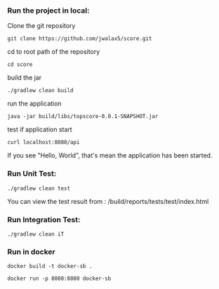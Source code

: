 ### Run the project in local:
Clone the git repository
```
git clone https://github.com/jwalax5/score.git
```

cd to root path of the repository
```
cd score
```

build the jar
```
./gradlew clean build
```
run the application
```
java -jar build/libs/topscore-0.0.1-SNAPSHOT.jar
```
test if application start
```
curl localhost:8080/api
```
If you see "Hello, World", that's mean the application has been started.


### Run Unit Test:
```
./gradlew clean test
```

You can view the test result from
: /build/reports/tests/test/index.html 

### Run Integration Test:
```
./gradlew clean iT
```

### Run in docker
```
docker build -t docker-sb .
```

```
docker run -p 8080:8080 docker-sb
```